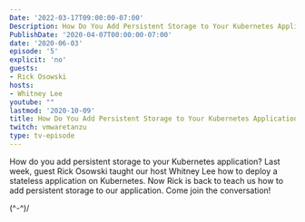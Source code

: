 ```yaml
---
Date: '2022-03-17T09:00:00-07:00'
Description: How Do You Add Persistent Storage to Your Kubernetes Application?
PublishDate: '2020-04-07T00:00:00-07:00'
date: '2020-06-03'
episode: '5'
explicit: 'no'
guests:
- Rick Osowski
hosts:
- Whitney Lee
youtube: ""
lastmod: '2020-10-09'
title: How Do You Add Persistent Storage to Your Kubernetes Application?
twitch: vmwaretanzu
type: tv-episode
---
```


How do you add persistent storage to your Kubernetes application?  Last week, guest Rick Osowski 
taught our host Whitney Lee how to deploy a stateless application on Kubernetes.  Now Rick is back
to teach us how to add persistent storage to our application.  Come join the conversation!

\(^-^)/ 
